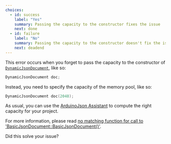 ```yaml
---
choices:
  - id: success
    label: "Yes"
    summary: Passing the capacity to the constructor fixes the issue
    next: done
  - id: failure
    label: "No"
    summary: Passing the capacity to the constructor doesn't fix the issue
    next: deadend
---
```


This error occurs when you forget to pass the capacity to the constructor of [`DynamicJsonDocument`](/v6/api/dynamicjsondocument/), like so:

```c++
DynamicJsonDocument doc;
```

Instead, you need to specify the capacity of the memory pool, like so:

```c++
DynamicJsonDocument doc(2048);
```

As usual, you can use the [ArduinoJson Assistant](/v6/assistant/) to compute the right capacity for your project.

For more information, please read [no matching function for call to 'BasicJsonDocument::BasicJsonDocument()'](/v6/error/no-matching-function-for-call-to-basicjsondocument-basicjsondocument/).

Did this solve your issue?
